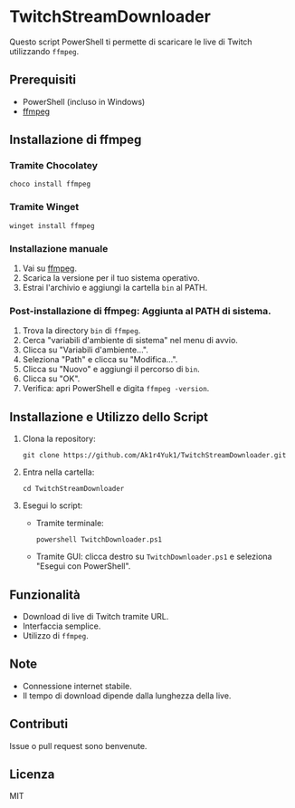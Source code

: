 # TwitchStreamDownloader

Questo script PowerShell ti permette di scaricare le live di Twitch utilizzando `ffmpeg`.

## Prerequisiti

* PowerShell (incluso in Windows)
* [ffmpeg](https://ffmpeg.org/)

## Installazione di ffmpeg

### Tramite Chocolatey

`choco install ffmpeg`

### Tramite Winget

`winget install ffmpeg`

### Installazione manuale

1.  Vai su [ffmpeg](https://ffmpeg.org/download.html).
2.  Scarica la versione per il tuo sistema operativo.
3.  Estrai l'archivio e aggiungi la cartella `bin` al PATH.

### Post-installazione di ffmpeg: Aggiunta al PATH di sistema.

1.  Trova la directory `bin` di `ffmpeg`.
2.  Cerca "variabili d'ambiente di sistema" nel menu di avvio.
3.  Clicca su "Variabili d'ambiente...".
4.  Seleziona "Path" e clicca su "Modifica...".
5.  Clicca su "Nuovo" e aggiungi il percorso di `bin`.
6.  Clicca su "OK".
7.  Verifica: apri PowerShell e digita `ffmpeg -version`.

## Installazione e Utilizzo dello Script

1.  Clona la repository:

    `git clone https://github.com/Ak1r4Yuk1/TwitchStreamDownloader.git`

2.  Entra nella cartella:

    `cd TwitchStreamDownloader`

3.  Esegui lo script:

    * Tramite terminale:

        `powershell TwitchDownloader.ps1`

    * Tramite GUI: clicca destro su `TwitchDownloader.ps1` e seleziona "Esegui con PowerShell".

## Funzionalità

* Download di live di Twitch tramite URL.
* Interfaccia semplice.
* Utilizzo di `ffmpeg`.

## Note

* Connessione internet stabile.
* Il tempo di download dipende dalla lunghezza della live.

## Contributi

Issue o pull request sono benvenute.

## Licenza

MIT
